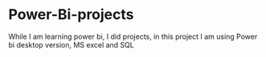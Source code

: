 # Power-Bi-projects
While I am learning power bi, I did projects, in this project I am using Power bi desktop version, MS excel and SQL 
